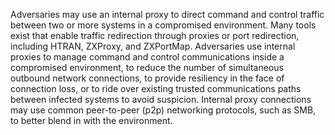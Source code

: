 Adversaries may use an internal proxy to direct command and control traffic between two or more systems in a compromised environment. Many tools exist that enable traffic redirection through proxies or port redirection, including HTRAN, ZXProxy, and ZXPortMap. Adversaries use internal proxies to manage command and control communications inside a compromised environment, to reduce the number of simultaneous outbound network connections, to provide resiliency in the face of connection loss, or to ride over existing trusted communications paths between infected systems to avoid suspicion. Internal proxy connections may use common peer-to-peer (p2p) networking protocols, such as SMB, to better blend in with the environment.